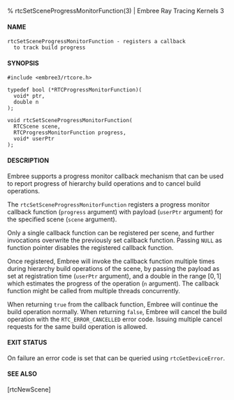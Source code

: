 % rtcSetSceneProgressMonitorFunction(3) | Embree Ray Tracing Kernels 3

#### NAME

    rtcSetSceneProgressMonitorFunction - registers a callback
      to track build progress

#### SYNOPSIS

    #include <embree3/rtcore.h>

    typedef bool (*RTCProgressMonitorFunction)(
      void* ptr,
      double n
    );

    void rtcSetSceneProgressMonitorFunction(
      RTCScene scene,
      RTCProgressMonitorFunction progress,
      void* userPtr
    );

#### DESCRIPTION

Embree supports a progress monitor callback mechanism that can be
used to report progress of hierarchy build operations and to cancel
build operations.

The `rtcSetSceneProgressMonitorFunction` registers a progress monitor
callback function (`progress` argument) with payload (`userPtr` argument)
for the specified scene (`scene` argument).

Only a single callback function can be registered per scene, and
further invocations overwrite the previously set callback function.
Passing `NULL` as function pointer disables the registered callback
function.

Once registered, Embree will invoke the callback function multiple
times during hierarchy build operations of the scene, by passing the
payload as set at registration time (`userPtr` argument), and a double
in the range $[0, 1]$ which estimates the progress of the operation
(`n` argument). The callback function might be called from multiple
threads concurrently.

When returning `true` from the callback function, Embree will continue
the build operation normally. When returning `false`, Embree will
cancel the build operation with the `RTC_ERROR_CANCELLED` error
code. Issuing multiple cancel requests for the same build operation is
allowed.

#### EXIT STATUS

On failure an error code is set that can be queried using
`rtcGetDeviceError`.

#### SEE ALSO

[rtcNewScene]
